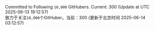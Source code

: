 Committed to Following `10,000` GitHubers. Current: <!-- FOLLOWING_COUNT -->300<!-- FOLLOWING_COUNT --> (Update at UTC <!-- LAST_UPDATED -->2025-06-13 19:12:57<!-- LAST_UPDATED -->)<br>
致力于关注`10,000`个GitHuber。当前：<!-- FOLLOWING_COUNT -->300<!-- FOLLOWING_COUNT --> (更新于北京时间 <!-- LAST_UPDATED_CST -->2025-06-14 03:12:57<!-- LAST_UPDATED_CST -->)
